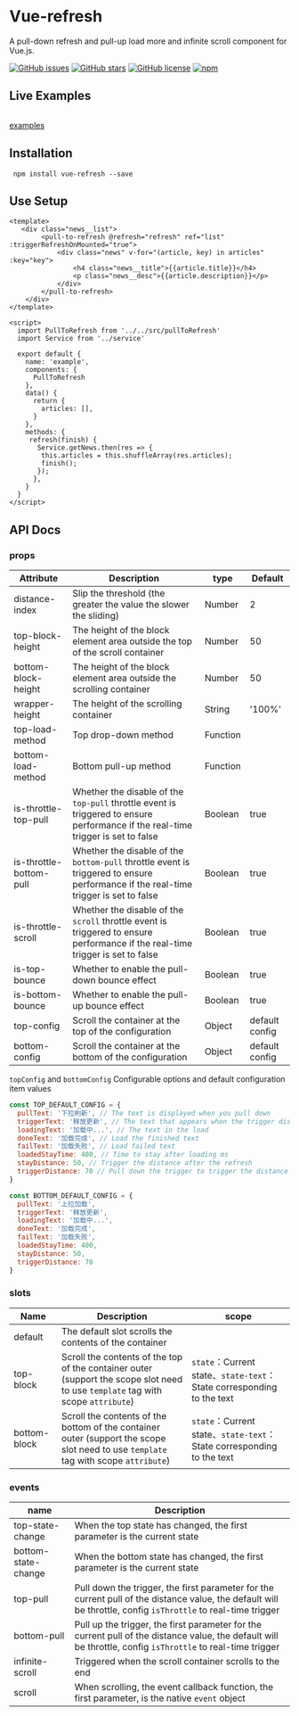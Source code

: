 # Vue-refresh
A pull-down refresh and pull-up load more and infinite scroll component for Vue.js.


[![GitHub issues](https://img.shields.io/github/issues/keshavkatwe/vue-pull-to-refresh.svg?style=for-the-badge)](https://github.com/keshavkatwe/vue-pull-to-refresh/issues)
[![GitHub stars](https://img.shields.io/github/stars/keshavkatwe/vue-pull-to-refresh.svg?style=for-the-badge)](https://github.com/keshavkatwe/vue-pull-to-refresh/stargazers)
[![GitHub license](https://img.shields.io/github/license/keshavkatwe/vue-pull-to-refresh.svg?style=for-the-badge)](https://github.com/keshavkatwe/vue-pull-to-refresh/blob/master/LICENSE)
[![npm](https://img.shields.io/npm/v/npm.svg?style=for-the-badge)](https://github.com/keshavkatwe/vue-pull-to-refresh)

## Live Examples
<img src='https://chart.googleapis.com/chart?cht=qr&chl=https%3A%2F%2Fkeshavkatwe.github.io%2Fvue-pull-to-refresh%2Fexamples%2Fdist%2F&chs=180x180&choe=UTF-8&chld=L|2' alt=''>

[examples](https://keshavkatwe.github.io/vue-pull-to-refresh/examples/dist/)

## Installation
```
 npm install vue-refresh --save
```

## Use Setup
``` vue
<template>  
   <div class="news__list">
        <pull-to-refresh @refresh="refresh" ref="list" :triggerRefreshOnMounted="true">
            <div class="news" v-for="(article, key) in articles" :key="key">
                <h4 class="news__title">{{article.title}}</h4>
                <p class="news__desc">{{article.description}}</p>
            </div>
        </pull-to-refresh>
    </div>
</template>

<script>
  import PullToRefresh from '../../src/pullToRefresh'
  import Service from '../service'
  
  export default {
    name: 'example',
    components: {
      PullToRefresh
    },
    data() {
      return {
        articles: [],
      }
    },
    methods: {
     refresh(finish) {
       Service.getNews.then(res => {
        this.articles = this.shuffleArray(res.articles);
        finish();
       });
      },
    }
  }
</script>
 ```

 
 ## API Docs
 
 ### props
| Attribute | Description | type | Default |
| --- | --- | --- | --- | 
| distance-index | Slip the threshold (the greater the value the slower the sliding) | Number | 2 |
| top-block-height | The height of the block element area outside the top of the scroll container | Number | 50 |
| bottom-block-height | The height of the block element area outside the scrolling container | Number | 50 |
| wrapper-height | The height of the scrolling container | String | '100%' |
| top-load-method | Top drop-down method | Function | |
| bottom-load-method | Bottom pull-up method | Function | |
| is-throttle-top-pull | Whether the disable of the `top-pull` throttle event is triggered to ensure performance if the real-time trigger is set to false | Boolean | true |
| is-throttle-bottom-pull | Whether the disable of the `bottom-pull` throttle event is triggered to ensure performance if the real-time trigger is set to false | Boolean | true |
| is-throttle-scroll | Whether the disable of the `scroll` throttle event is triggered to ensure performance if the real-time trigger is set to false | Boolean | true |
| is-top-bounce | Whether to enable the pull-down bounce effect | Boolean | true |
| is-bottom-bounce | Whether to enable the pull-up bounce effect | Boolean | true |
| top-config | Scroll the container at the top of the configuration | Object | default config |
| bottom-config | Scroll the container at the bottom of the configuration | Object | default config |

`topConfig` and `bottomConfig` Configurable options and default configuration item values
``` javascript
const TOP_DEFAULT_CONFIG = {
  pullText: '下拉刷新', // The text is displayed when you pull down
  triggerText: '释放更新', // The text that appears when the trigger distance is pulled down
  loadingText: '加载中...', // The text in the load
  doneText: '加载完成', // Load the finished text
  failText: '加载失败', // Load failed text
  loadedStayTime: 400, // Time to stay after loading ms
  stayDistance: 50, // Trigger the distance after the refresh
  triggerDistance: 70 // Pull down the trigger to trigger the distance
}

const BOTTOM_DEFAULT_CONFIG = {
  pullText: '上拉加载',
  triggerText: '释放更新',
  loadingText: '加载中...',
  doneText: '加载完成',
  failText: '加载失败',
  loadedStayTime: 400,
  stayDistance: 50,
  triggerDistance: 70
}
```
 ### slots
| Name | Description | scope |
| --- | --- | --- |
| default | The default slot scrolls the contents of the container |
| top-block | Scroll the contents of the top of the container outer (support the scope slot need to use `template` tag with scope `attribute`) | `state`：Current state、`state-text`：State corresponding to the text |
| bottom-block | Scroll the contents of the bottom of the container outer (support the scope slot need to use `template` tag with scope `attribute`) | `state`：Current state、`state-text`：State corresponding to the text |

 ### events
| name | Description |
| --- | --- |
| top-state-change | When the top state has changed, the first parameter is the current state |
| bottom-state-change | When the bottom state has changed, the first parameter is the current state |
| top-pull | Pull down the trigger, the first parameter for the current pull of the distance value, the default will be throttle, config `isThrottle` to real-time trigger |
| bottom-pull | Pull up the trigger, the first parameter for the current pull of the distance value, the default will be throttle, config `isThrottle` to real-time trigger |
| infinite-scroll | Triggered when the scroll container scrolls to the end |
| scroll | When scrolling, the event callback function, the first parameter, is the native `event` object |
